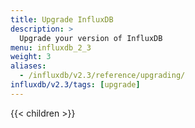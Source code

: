 ```yaml
---
title: Upgrade InfluxDB
description: >
  Upgrade your version of InfluxDB
menu: influxdb_2_3
weight: 3
aliases:
  - /influxdb/v2.3/reference/upgrading/
influxdb/v2.3/tags: [upgrade]
---
```


{{< children >}}

